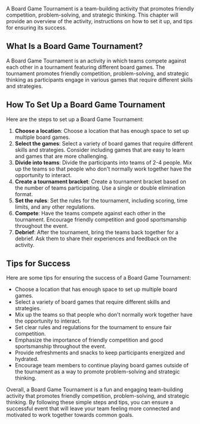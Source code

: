 
A Board Game Tournament is a team-building activity that promotes friendly competition, problem-solving, and strategic thinking. This chapter will provide an overview of the activity, instructions on how to set it up, and tips for ensuring its success.

What Is a Board Game Tournament?
--------------------------------

A Board Game Tournament is an activity in which teams compete against each other in a tournament featuring different board games. The tournament promotes friendly competition, problem-solving, and strategic thinking as participants engage in various games that require different skills and strategies.

How To Set Up a Board Game Tournament
-------------------------------------

Here are the steps to set up a Board Game Tournament:

1. **Choose a location**: Choose a location that has enough space to set up multiple board games.
2. **Select the games**: Select a variety of board games that require different skills and strategies. Consider including games that are easy to learn and games that are more challenging.
3. **Divide into teams**: Divide the participants into teams of 2-4 people. Mix up the teams so that people who don't normally work together have the opportunity to interact.
4. **Create a tournament bracket**: Create a tournament bracket based on the number of teams participating. Use a single or double elimination format.
5. **Set the rules**: Set the rules for the tournament, including scoring, time limits, and any other regulations.
6. **Compete**: Have the teams compete against each other in the tournament. Encourage friendly competition and good sportsmanship throughout the event.
7. **Debrief**: After the tournament, bring the teams back together for a debrief. Ask them to share their experiences and feedback on the activity.

Tips for Success
----------------

Here are some tips for ensuring the success of a Board Game Tournament:

* Choose a location that has enough space to set up multiple board games.
* Select a variety of board games that require different skills and strategies.
* Mix up the teams so that people who don't normally work together have the opportunity to interact.
* Set clear rules and regulations for the tournament to ensure fair competition.
* Emphasize the importance of friendly competition and good sportsmanship throughout the event.
* Provide refreshments and snacks to keep participants energized and hydrated.
* Encourage team members to continue playing board games outside of the tournament as a way to promote problem-solving and strategic thinking.

Overall, a Board Game Tournament is a fun and engaging team-building activity that promotes friendly competition, problem-solving, and strategic thinking. By following these simple steps and tips, you can ensure a successful event that will leave your team feeling more connected and motivated to work together towards common goals.
